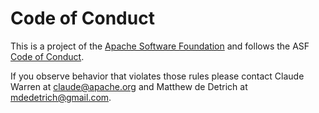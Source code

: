 # Code of Conduct

This is a project of the [Apache Software Foundation](https://apache.org)
and follows the ASF [Code of Conduct](https://www.apache.org/foundation/policies/conduct).

If you observe behavior that violates those rules please contact Claude Warren at claude@apache.org and Matthew de Detrich at mdedetrich@gmail.com.
